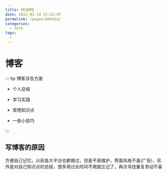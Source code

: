 ```yaml
---
title: README
date: 2022-03-14 21:22:07
permalink: /pages/b9e92a/
categories:
  - note
tags:
  - 
---
```

# 博客

::: tip 博客涉及方面

- 个人总结

- 学习实践

- 常用知识点

- 一些小技巧

:::

## 写博客的原因

方便自己记忆，以前各大平台也都做过，但是不易维护，界面风格不喜(广告)，另外是对自己知识点的总结，很多用过长时间不用就忘记了，再次寻找重复劳动不喜
